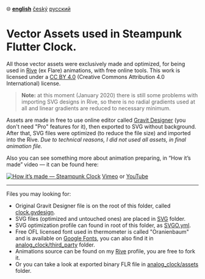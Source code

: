 ﻿:globe_with_meridians:  **<u>english</u>**	[český](README.cz.md)	[русский](README.ru.md)

# Vector Assets used in Steampunk Flutter Clock.

All those vector assets were exclusively made and optimized, for being used in [Rive](https://rive.app) (ex Flare) animations, with free online tools. This work is licensed under a [CC BY 4.0](https://creativecommons.org/licenses/by/4.0/) (Creative Commons Attribution 4.0 International) license.
> **Note:** at this moment (January 2020) there is still some problems with importing SVG designs in Rive, so there is no radial gradients used at all and linear gradients are reduced to necessary minimum.


Assets are made in free to use online editor called [Gravit Designer](https://www.designer.io/) (you don't need "Pro" features for it), then exported to SVG without background. After that, SVG files were optimized (to reduce the file size) and imported into the Rive. *Due to technical reasons, I did not used all assets, in final animation file.*

Also you can see something more about animation preparing, in “How it’s made” video — it can be found here:

[![How it’s made — Steampunk Clock](https://i.vimeocdn.com/video/848054930_1280x720.jpg)](https://vimeo.com/tsinis/futterclockanimations)
[Vimeo](https://vimeo.com/tsinis/flutterclockanimations) or [YouTube](https://www.youtube.com/watch?v=_9d7O9PfX3s)

----

Files you may looking for:

* Original Gravit Designer file is on the root of this folder, called [clock.gvdesign](clock.gvdesign).
* SVG files (optimized and untouched ones) are placed in [SVG](./svg) folder.
* SVG optimization profile can found in root of this folder, as [SVGO.yml](svgo.yml).
* Free OFL licensed font used in thermometer is called "Oranienbaum" and is available on [Google Fonts](https://fonts.google.com/specimen/Oranienbaum), you can also find it in [analog_clock/third_party](../analog_clock/third_party/) folder.
* Animations source can be found on my [Rive](https://rive.app/a/tsinis) profile, you are free to fork it.
* Or you can take a look at exported binary FLR file in [analog_clock/assets](../analog_clock/assets/) folder.